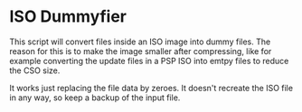 # ISO Dummyfier

This script will convert files inside an ISO image into dummy files. The reason for this is to make the image smaller after compressing, like for example converting the update files in a PSP ISO into emtpy files to reduce the CSO size.

It works just replacing the file data by zeroes. It doesn't recreate the ISO file in any way, so keep a backup of the input file.
